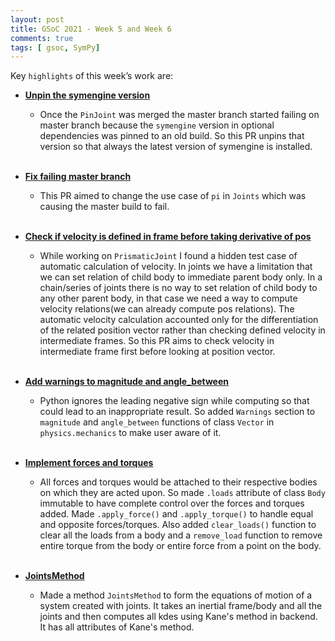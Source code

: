 ```yaml
---
layout: post
title: GSoC 2021 - Week 5 and Week 6
comments: true
tags: [ gsoc, SymPy]
---
```


Key `highlights` of this week’s work are:

* **[Unpin the symengine version](https://github.com/sympy/sympy/pull/21725)**

  * Once the `PinJoint` was merged the master branch started failing on master
    branch because the `symengine` version in optional dependencies was pinned to an
    old build. So this PR unpins that version so that always the latest version of
    symengine is installed.
<br><br>

* **[Fix failing master branch](https://github.com/sympy/sympy/pull/21728)**

  * This PR aimed to change the use case of `pi` in `Joints` which was causing the master
    build to fail.
<br><br>

* **[Check if velocity is defined in frame before taking derivative of pos](https://github.com/sympy/sympy/pull/21730)**

  * While working on `PrismaticJoint` I found a hidden test case of automatic calculation of
    velocity. In joints we have a limitation that we can set relation of child body to immediate
    parent body only. In a chain/series of joints there is no way to set relation of child body
    to any other parent body, in that case we need a way to compute velocity relations(we can
    already compute pos relations). The automatic velocity calculation accounted only for the
    differentiation of the related position vector rather than checking defined velocity in intermediate
    frames. So this PR aims to check velocity in intermediate frame first before looking at position vector.
<br><br>

* **[Add warnings to magnitude and angle_between](https://github.com/sympy/sympy/pull/21749)**

  * Python ignores the leading negative sign while computing so that could lead
    to an inappropriate result. So added `Warnings` section to `magnitude` and
    `angle_between` functions of class `Vector` in `physics.mechanics` to make
    user aware of it.
<br><br>

* **[Implement forces and torques](https://github.com/sympy/sympy/pull/21712)**

  * All forces and torques would be attached to their respective bodies on which they are acted upon.
    So made `.loads` attribute of class `Body` immutable to have complete control over the forces and torques added. Made `.apply_force()` and `.apply_torque()` to handle equal and opposite forces/torques.
    Also added `clear_loads()` function to clear all the loads from a body and a `remove_load` function
    to remove entire torque from the body or entire force from a point on the body.
<br><br>

* **[JointsMethod](https://github.com/sympy/sympy/pull/21759)**

  * Made a method `JointsMethod` to form the equations of motion of a system created with joints.
    It takes an inertial frame/body and all the joints and then computes all kdes using Kane's
    method in backend. It has all attributes of Kane's method.

